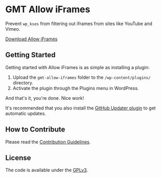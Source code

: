 # GMT Allow iFrames
Prevent `wp_kses` from filtering out iframes from sites like YouTube and Vimeo.

[Download Allow iFrames](https://github.com/cferdinandi/gmt-allow-iframes/archive/master.zip)



## Getting Started

Getting started with Allow iFrames is as simple as installing a plugin:

1. Upload the `gmt-allow-iframes` folder to the `/wp-content/plugins/` directory.
2. Activate the plugin through the Plugins menu in WordPress.

And that's it, you're done. Nice work!

It's recommended that you also install the [GitHub Updater plugin](https://github.com/afragen/github-updater) to get automatic updates.



## How to Contribute

Please read the [Contribution Guidelines](CONTRIBUTING.md).



## License

The code is available under the [GPLv3](LICENSE.md).